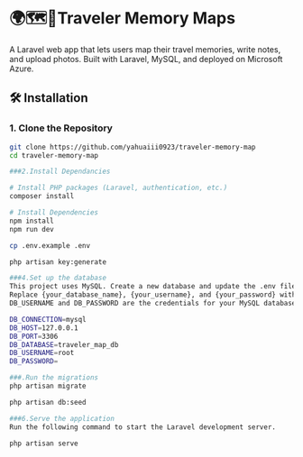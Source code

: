 # 🌍🗺️📖Traveler Memory Maps

A Laravel web app that lets users map their travel memories, write notes, and upload photos. Built with Laravel, MySQL, and deployed on Microsoft Azure.

## 🛠 Installation

### 1. Clone the Repository

```bash
git clone https://github.com/yahuaiii0923/traveler-memory-map
cd traveler-memory-map

###2.Install Dependancies

# Install PHP packages (Laravel, authentication, etc.)
composer install

# Install Dependencies
npm install
npm run dev

cp .env.example .env

php artisan key:generate

###4.Set up the database
This project uses MySQL. Create a new database and update the .env file with your database credentials.
Replace {your_database_name}, {your_username}, and {your_password} with your own information.
DB_USERNAME and DB_PASSWORD are the credentials for your MySQL database, usually set as root and an empty password by default.

DB_CONNECTION=mysql
DB_HOST=127.0.0.1
DB_PORT=3306
DB_DATABASE=traveler_map_db
DB_USERNAME=root
DB_PASSWORD=

###.Run the migrations
php artisan migrate

php artisan db:seed

###6.Serve the application
Run the following command to start the Laravel development server.

php artisan serve

```

